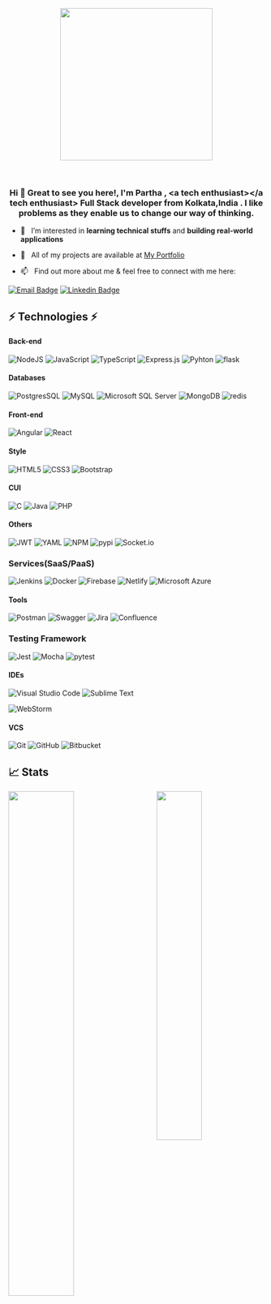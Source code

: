<p align="center" width="100%">
    <img width="300" src="https://github.com/kiranjolisa/kiranjolisa/raw/main/code.gif?raw=true">
</p>
<br>
<h3 align="center">Hi 👋 Great to see you here!, I'm Partha , &#60;a tech enthusiast&#62;&#60;/a tech enthusiast&#62; Full Stack developer from Kolkata,India . I like problems as they enable us to change our way of thinking.</h3>


 - 👀 &nbsp; I’m interested in **learning technical stuffs** and **building real-world applications**

 - 🌱 &nbsp; All of my projects are available at [My Portfolio](https://partha-saha-portfolio.netlify.app/)

 - 📫 &nbsp; Find out more about me & feel free to connect with me here:

[![Email Badge](https://img.shields.io/badge/-Email-c14438?style=flat-square&logo=Gmail&logoColor=white&link=mailto:psaha.bdn9@gmail.com)](mailto:psaha.bdn9@gmail.com)
[![Linkedin Badge](https://img.shields.io/badge/-LinkedIn-blue?style=flat-square&logo=Linkedin&logoColor=white&link=https://www.linkedin.com/in/partha-saha-52446216b/)](https://www.linkedin.com/in/partha-saha-52446216b/)


<!-- ## 👨🏻‍💻 Coding Profiles

[![LeetCode](https://img.shields.io/badge/-LeetCode-FFA116?style=flat-square&logo=LeetCode&logoColor=black)](profile-link)
[![GeeksForGeeks](https://img.shields.io/badge/-GeeksForGeeks-05CC47?style=flat-square&logo=GeeksForGeeks&logoColor=black)](profile-link)
[![HackerRank](https://img.shields.io/badge/-HackerRank-2EC866?style=flat-square&logo=HackerRank&logoColor=white)](profile-link)
[![CodeChef](https://img.shields.io/badge/-CodeChef-5B4638?style=flat-square&logo=CodeChef&logoColor=white)](profile-link) -->

## ⚡ Technologies ⚡ 

#### Back-end 
![NodeJS](https://img.shields.io/badge/node.js-6DA55F?style=for-the-badge&logo=node.js&logoColor=white)
![JavaScript](https://img.shields.io/badge/javascript-%23323330.svg?style=for-the-badge&logo=javascript&logoColor=%23F7DF1E)
![TypeScript](https://img.shields.io/badge/typescript-%23007ACC.svg?style=for-the-badge&logo=typescript&logoColor=white)
![Express.js](https://img.shields.io/badge/express.js-%23404d59.svg?style=for-the-badge&logo=express&logoColor=%2361DAFB)
![Pyhton](https://img.shields.io/badge/Pyhton-3776AB?style=for-the-badge&logo=Pyhton&logo=Pyhton)
![flask](https://img.shields.io/badge/flask-000000?style=for-the-badge&logo=flask&logo=Pyhton)

#### Databases
![PostgresSQL](https://img.shields.io/badge/PostgreSQL-4169E9?style=for-the-badge&logo=PostgreSQL&logoColor=white)
![MySQL](https://img.shields.io/badge/MySQL-4479A1?style=for-the-badge&logo=MySQL&logoColor=white)
![Microsoft SQL Server](https://img.shields.io/badge/Microsoft%20SQL%20Server-CC2927?style=for-the-badge&logo=MicrosoftSQLServer&logoColor=white)
![MongoDB](https://img.shields.io/badge/MongoDB-%234ea94b.svg?style=for-the-badge&logo=mongodb&logoColor=white)
![redis](https://img.shields.io/badge/redis-#FF4438.svg?style=for-the-badge&logo=redis&logoColor=white)

#### Front-end
![Angular](https://img.shields.io/badge/Angular-DD0031?style=for-the-badge&logo=angular&logoColor=white)
![React](https://img.shields.io/badge/react-%2320232a.svg?style=for-the-badge&logo=react&logoColor=%2361DAFB)
<!-- ![Next](https://img.shields.io/badge/next.js-000000?style=for-the-badge&logo=nextdotjs&logoColor=white)
-->

#### Style
![HTML5](https://img.shields.io/badge/html5-%23E34F26.svg?style=for-the-badge&logo=html5&logoColor=white)
![CSS3](https://img.shields.io/badge/css3-%231572B6.svg?style=for-the-badge&logo=css3&logoColor=white)
![Bootstrap](https://img.shields.io/badge/bootstrap-%23563D7C.svg?style=for-the-badge&logo=bootstrap&logoColor=white)

<!-- ![Material UI](https://img.shields.io/badge/materialui-%230081CB.svg?style=for-the-badge&logo=material-ui&logoColor=white)
![TailWind CSS](https://img.shields.io/badge/tailwindcss-%230081CB.svg?style=for-the-badge&logo=tailwind-css&logoColor=white) -->

#### CUI
![C](https://img.shields.io/badge/c-%2300599C.svg?style=for-the-badge&logo=c&logoColor=white)
![Java](https://img.shields.io/badge/Java-007396?style=for-the-badge&logo=Java&logo=Java)
![PHP](https://img.shields.io/badge/PHP-777BB4?style=for-the-badge&logo=PHP&logoColor=white)
<!--![Solidity](https://img.shields.io/badge/Solidity-363636?style=for-the-badge&logo=Solidity&logoColor=white) -->

#### Others
![JWT](https://img.shields.io/badge/JWT-black?style=for-the-badge&logo=JSON%20web%20tokens)
![YAML](https://img.shields.io/badge/yaml-D24939?style=for-the-badge&logo=yaml&logoColor=black)
![NPM](https://img.shields.io/badge/NPM-%23000000.svg?style=for-the-badge&logo=npm&logoColor=white)
![pypi](https://img.shields.io/badge/pypi-#3775A9.svg?style=for-the-badge&logo=pypi&logoColor=white)
![Socket.io](https://img.shields.io/badge/Socket.io-010101?style=for-the-badge&logo=Socket.io&logoColor=white)

### Services(SaaS/PaaS)
![Jenkins](https://img.shields.io/badge/jenkins-D24939?style=for-the-badge&logo=jenkins&logoColor=black)
![Docker](https://img.shields.io/badge/Docker-2496ED?style=for-the-badge&logo=Docker&logoColor=white)
![Firebase](https://img.shields.io/badge/firebase-%23039BE5.svg?style=for-the-badge&logo=firebase)
![Netlify](https://img.shields.io/badge/netlify-%23000000.svg?style=for-the-badge&logo=netlify&logoColor=#00C7B7)
![Microsoft Azure](https://img.shields.io/badge/Microsoft%20Azure-0078D4?style=for-the-badge&logo=Microsoft-Azure)
<!-- ![Amazon AWS](https://img.shields.io/badge/Amazon%20AWS-232F3E?style=for-the-badge&logo=amazon-aws)
![NGINX](https://img.shields.io/badge/NGINX-009639?style=for-the-badge&logo=NGINX&logoColor=white)
![Apache Kafka](https://img.shields.io/badge/Apache%20Kafka-231F20?style=flat-square&logo=Apache Kafka) -->

#### Tools
![Postman](https://img.shields.io/badge/Postman-FF6C37?style=for-the-badge&logo=postman&logoColor=white)
![Swagger](https://img.shields.io/badge/Swagger-85EA2D?style=for-the-badge&logo=swagger&logoColor=white)
![Jira](https://img.shields.io/badge/Jira-0052CC?style=for-the-badge&logo=Jira&logoColor=white)
![Confluence](https://img.shields.io/badge/Confluence-172B4D?style=for-the-badge&logo=Confluence&logoColor=white)
<!-- ![GraphQL](https://img.shields.io/badge/GraphQL-E10098?style=for-the-badge&logo=GraphQL&logoColor=white)
![Canva](https://img.shields.io/badge/Canva-%2300C4CC.svg?style=for-the-badge&logo=Canva&logoColor=white) -->

### Testing Framework
![Jest](https://img.shields.io/badge/Jest-C21325?style=for-the-badge&logo=Jest&logoColor=white)
![Mocha](https://img.shields.io/badge/Mocha-8D6748?style=for-the-badge&logo=Mocha&logoColor=black)
![pytest](https://img.shields.io/badge/pytest-#0A9EDC?style=for-the-badge&logo=pytest&logoColor=white)

#### IDEs
![Visual Studio Code](https://img.shields.io/badge/Visual%20Studio%20Code-0078d7.svg?style=for-the-badge&logo=visual-studio-code&logoColor=white)
![Sublime Text](https://img.shields.io/badge/sublime_text-%23575757.svg?style=for-the-badge&logo=sublime-text&logoColor=important)
<!-- ![Eclipse](https://img.shields.io/badge/Eclipse-2C2255?style=for-the-badge&logo=Eclipse&logoColor=white) -->
![WebStorm](https://img.shields.io/badge/webstorm-143?style=for-the-badge&logo=webstorm&logoColor=white&color=black)

#### VCS

![Git](https://img.shields.io/badge/git-%23F05033.svg?style=for-the-badge&logo=git&logoColor=white)
![GitHub](https://img.shields.io/badge/github-%23121011.svg?style=for-the-badge&logo=github&logoColor=white)
![Bitbucket](https://img.shields.io/badge/bitbucket-0052CC?style=for-the-badge&logo=Bitbucket)



<!-- ## <img src="https://media.giphy.com/media/iY8CRBdQXODJSCERIr/giphy.gif" width="30px" height="30px"> Graph
<img style="margin-top:15px" src="https://activity-graph.herokuapp.com/graph?username=partha99saha&theme=rogue" alt="graph"/> -->

## 📈 Stats
<a href="#">
  <img align="left" src="https://github-readme-stats.vercel.app/api?username=partha99saha&show_icons=true&count_private=true&theme=github_dark&bg_color=00000000&border_radius=6px&border_color=30363d" width="50.5%" />
</a>

<a href="#" style="margin-bottom:15px">
  <img align="right" src="https://github-readme-stats.vercel.app/api/top-langs/?username=partha99saha&count_private=true&theme=github_dark&layout=compact&bg_color=00000000&border_radius=6px&border_color=30363d" width="42%" />
</a>

<br/>
<br/>
<br/>
<br/>

